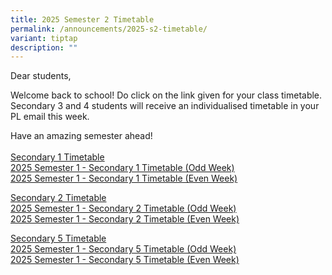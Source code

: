 ```yaml
---
title: 2025 Semester 2 Timetable
permalink: /announcements/2025-s2-timetable/
variant: tiptap
description: ""
---
```

<p>Dear students,</p>
<p>Welcome back to school! Do click on the link given for your class timetable.
Secondary 3 and 4 students will receive an individualised timetable in
your PL email this week.</p>
<p>Have an amazing semester ahead!
<br>
<br><u>Secondary 1 Timetable</u>
<br><a href="/files/Timetable/S1_2025/2025_Semester_1_Sec_1_Timetable__Odd_Week_.pdf" rel="noopener nofollow" target="_blank">2025 Semester 1 - Secondary 1 Timetable (Odd Week)</a>
<br><a href="/files/Timetable/S1_2025/2025_Semester_1_Sec_1_Timetable__Even_Week_.pdf" rel="noopener nofollow" target="_blank">2025 Semester 1 - Secondary 1 Timetable (Even Week)</a>
</p>
<p><u>Secondary 2 Timetable</u>
<br><a href="/files/Timetable/S1_2025/2025_Semester_1_Sec_2_Timetable__Odd_Week_.pdf" rel="noopener nofollow" target="_blank">2025 Semester 1 - Secondary 2 Timetable (Odd Week)</a>
<br><a href="/files/Timetable/S1_2025/2025_Semester_1_Sec_2_Timetable__Even_Week_.pdf" rel="noopener nofollow" target="_blank">2025 Semester 1 - Secondary 2 Timetable (Even Week)</a>
</p>
<p><u>Secondary 5 Timetable</u>
<br><a href="/files/Timetable/S1_2025/2025_Semester_1_Sec_5_Timetable__Odd_Week_.pdf" rel="noopener nofollow" target="_blank">2025 Semester 1 - Secondary 5 Timetable (Odd Week)</a>
<br><a href="/files/Timetable/S1_2025/2025_Semester_1_Sec_5_Timetable__Even_Week_.pdf" rel="noopener nofollow" target="_blank">2025 Semester 1 - Secondary 5 Timetable (Even Week)</a>
</p>